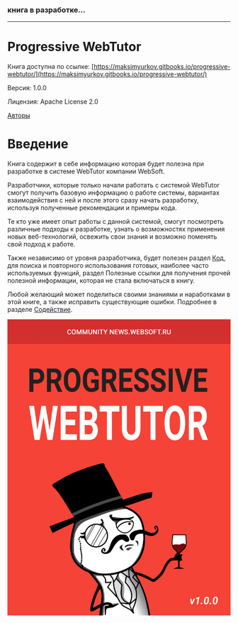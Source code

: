 ### книга в разработке...

---

# Progressive WebTutor

Книга доступна по ссылке: [https://maksimyurkov.gitbooks.io/progressive-webtutor/](https://maksimyurkov.gitbooks.io/progressive-webtutor/)

Версия: 1.0.0

Лицензия: Apache License 2.0

[Авторы](/CONTRIBUTORS.md)

# Введение

Книга содержит в себе информацию которая будет полезна при разработке в системе WebTutor компании WebSoft.

Разработчики, которые только начали работать с системой WebTutor смогут получить базовую информацию о работе системы, вариантах взаимодействия с ней и после этого сразу начать разработку, используя полученные рекомендации и примеры кода.

Те кто уже имеет опыт работы с данной системой, смогут посмотреть различные подходы к разработке, узнать о возможностях применения новых веб-технологий, освежить свои знания и возможно поменять свой подход к работе.

Также независимо от уровня разработчика, будет полезен раздел [Код](//Code/README.md), для поиска и повторного использования готовых, наиболее часто используемых функций, раздел Полезные ссылки для получения прочей полезной информации, которая не стала включаться в книгу.

Любой желающий может поделиться своими знаниями и наработками в этой книге, а также исправить существующие ошибки. Подробнее в разделе [Содействие](//CONTRIBUTING.md).

![](/cover.jpg)

